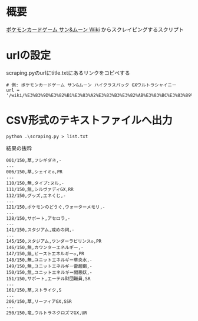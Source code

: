 # 概要

[ポケモンカードゲーム サン&ムーン Wiki](https://wiki.xn--rckteqa2e.com/wiki/%E3%83%9D%E3%82%B1%E3%83%A2%E3%83%B3%E3%82%AB%E3%83%BC%E3%83%89%E3%82%B2%E3%83%BC%E3%83%A0_%E3%82%B5%E3%83%B3%26%E3%83%A0%E3%83%BC%E3%83%B3) からスクレイピングするスクリプト

# urlの設定

scraping.pyのurlにtitle.txtにあるリンクをコピペする

```
# 例: ポケモンカードゲーム サン&ムーン ハイクラスパック GXウルトラシャイニー
url = '/wiki/%E3%83%9D%E3%82%B1%E3%83%A2%E3%83%B3%E3%82%AB%E3%83%BC%E3%83%89%E3%82%B2%E3%83%BC%E3%83%A0_%E3%82%B5%E3%83%B3%26%E3%83%A0%E3%83%BC%E3%83%B3_%E3%83%8F%E3%82%A4%E3%82%AF%E3%83%A9%E3%82%B9%E3%83%91%E3%83%83%E3%82%AF_GX%E3%82%A6%E3%83%AB%E3%83%88%E3%83%A9%E3%82%B7%E3%83%A3%E3%82%A4%E3%83%8B%E3%83%BC'
```

# CSV形式のテキストファイルへ出力

```
python .\scraping.py > list.txt
```

結果の抜粋

```
001/150,草,フシギダネ,-
...
006/150,草,シェイミ◇,PR
...
110/150,無,タイプ:ヌル,-
111/150,無,シルヴァディGX,RR
112/150,グッズ,エネくじ,-
...
121/150,ポケモンのどうぐ,ウォーターメモリ,-
...
128/150,サポート,アセロラ,-
...
141/150,スタジアム,戒めの祠,-
...
145/150,スタジアム,ワンダーラビリンス◇,PR
146/150,無,カウンターエネルギー,-
147/150,無,ビーストエネルギー◇,PR
148/150,無,ユニットエネルギー草炎水,-
149/150,無,ユニットエネルギー雷超鋼,-
150/150,無,ユニットエネルギー闘悪妖,-
151/150,サポート,エーテル財団職員,SR
...
161/150,草,ストライク,S
...
206/150,草,リーフィアGX,SSR
...
250/150,竜,ウルトラネクロズマGX,UR
```